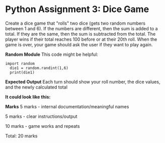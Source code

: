 # Python Assignment 3: Dice Game

Create a dice game that "rolls" two dice (gets two random numbers between 1 and 6). If the numbers are different, then the sum is added to a total. If they are the same, then the sum is subtracted from the total. The player wins if their total reaches 100 before or at their 20th roll. When the game is over, your game should ask the user if they want to play again.

**Random Module**
This code might be helpful:

```
import random
  die1 = random.randint(1,6)
  print(die1)
```

**Expected Output**
Each turn should show your roll number, the dice values, and the newly calculated total

**It could look like this:**

**Marks**
5 marks - internal documentation/meaningful names

5 marks - clear instructions/output

10 marks - game works and repeats

Total: 20 marks
